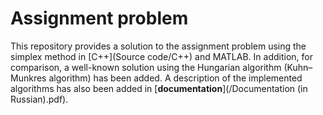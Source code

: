 # Assignment problem
This repository provides a solution to the assignment problem using the simplex method in [C++](Source code/C++) and MATLAB. In addition, for comparison, a well-known solution using the Hungarian algorithm (Kuhn–Munkres algorithm) has been added. A description of the implemented algorithms has also been added in [**documentation**](/Documentation (in Russian).pdf).
